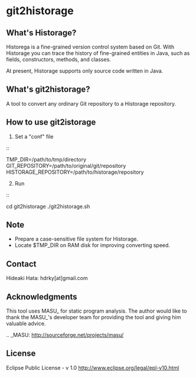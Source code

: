 git2historage
=============

What's Historage?
-----------------
Historega is a fine-grained version control system based on Git.
With Historage you can trace the history of fine-grained entities in Java, such as fields, constructors, methods, and classes.

At present, Historage supports only source code written in Java.

What's git2historage?
---------------------
A tool to convert any ordinary Git repository to a Historage repository.

How to use git2istorage
-----------------------
1. Set a "conf" file

::

  TMP_DIR=/path/to/tmp/directory
  GIT_REPOSITORY=/path/to/original/git/repository
  HISTORAGE_REPOSITORY=/path/to/historage/repository

2. Run

::

  cd git2historage
  ./git2historage.sh

Note
----
- Prepare a case-sensitive file system for Historage.
- Locate $TMP_DIR on RAM disk for improving converting speed.

Contact
-------
Hideaki Hata: hdrky[at]gmail.com

Acknowledgments
---------------
This tool uses MASU_ for static program analysis.
The author would like to thank the MASU_'s developer team for providing the tool and giving him valuable advice.

.. _MASU: http://sourceforge.net/projects/masu/

License
-------
Eclipse Public License - v 1.0
http://www.eclipse.org/legal/epl-v10.html
